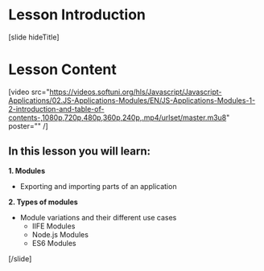 # Lesson Introduction

[slide hideTitle]
# Lesson Content

[video src="https://videos.softuni.org/hls/Javascript/Javascript-Applications/02.JS-Applications-Modules/EN/JS-Applications-Modules-1-2-introduction-and-table-of-contents-,1080p,720p,480p,360p,240p,.mp4/urlset/master.m3u8" poster="" /]

## In this lesson you will learn:

**1. Modules**
- Exporting and importing parts of an application

**2. Types of modules**
- Module variations and their different use cases
  * IIFE Modules
  * Node\.js Modules
  * ES6 Modules

[/slide]